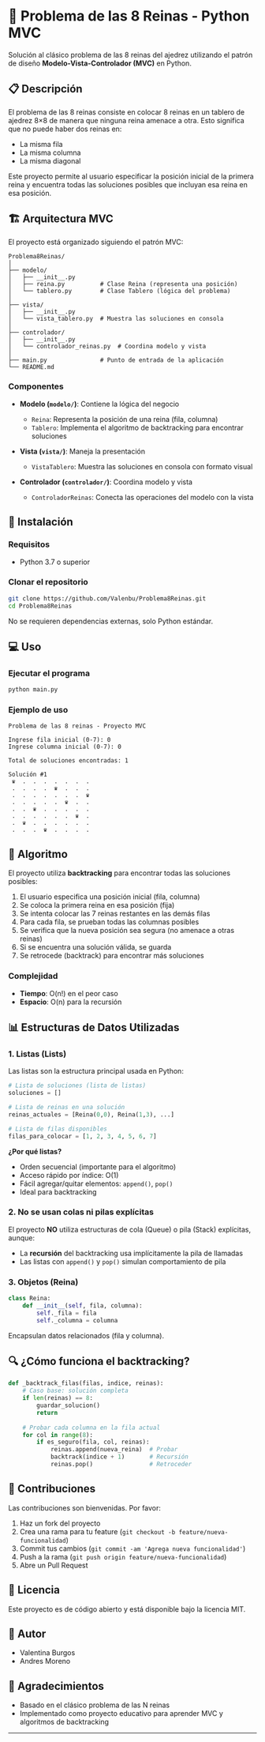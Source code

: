 # 👑 Problema de las 8 Reinas - Python MVC

Solución al clásico problema de las 8 reinas del ajedrez utilizando el patrón de diseño **Modelo-Vista-Controlador (MVC)** en Python.

## 📋 Descripción

El problema de las 8 reinas consiste en colocar 8 reinas en un tablero de ajedrez 8×8 de manera que ninguna reina amenace a otra. Esto significa que no puede haber dos reinas en:
- La misma fila
- La misma columna
- La misma diagonal

Este proyecto permite al usuario especificar la posición inicial de la primera reina y encuentra todas las soluciones posibles que incluyan esa reina en esa posición.

## 🏗️ Arquitectura MVC

El proyecto está organizado siguiendo el patrón MVC:

```
Problema8Reinas/
│
├── modelo/
│   ├── __init__.py
│   ├── reina.py          # Clase Reina (representa una posición)
│   └── tablero.py        # Clase Tablero (lógica del problema)
│
├── vista/
│   ├── __init__.py
│   └── vista_tablero.py  # Muestra las soluciones en consola
│
├── controlador/
│   ├── __init__.py
│   └── controlador_reinas.py  # Coordina modelo y vista
│
├── main.py               # Punto de entrada de la aplicación
└── README.md
```

### Componentes

- **Modelo (`modelo/`)**: Contiene la lógica del negocio
  - `Reina`: Representa la posición de una reina (fila, columna)
  - `Tablero`: Implementa el algoritmo de backtracking para encontrar soluciones

- **Vista (`vista/`)**: Maneja la presentación
  - `VistaTablero`: Muestra las soluciones en consola con formato visual

- **Controlador (`controlador/`)**: Coordina modelo y vista
  - `ControladorReinas`: Conecta las operaciones del modelo con la vista

## 🚀 Instalación

### Requisitos
- Python 3.7 o superior

### Clonar el repositorio
```bash
git clone https://github.com/Valenbu/Problema8Reinas.git
cd Problema8Reinas
```

No se requieren dependencias externas, solo Python estándar.

## 💻 Uso

### Ejecutar el programa
```bash
python main.py
```

### Ejemplo de uso
```
Problema de las 8 reinas - Proyecto MVC

Ingrese fila inicial (0-7): 0
Ingrese columna inicial (0-7): 0

Total de soluciones encontradas: 1

Solución #1
 ♛  .  .  .  .  .  .  . 
 .  .  .  .  ♛  .  .  . 
 .  .  .  .  .  .  .  ♛ 
 .  .  .  .  .  ♛  .  . 
 .  .  ♛  .  .  .  .  . 
 .  .  .  .  .  .  ♛  . 
 .  ♛  .  .  .  .  .  . 
 .  .  .  ♛  .  .  .  . 
```

## 🧠 Algoritmo

El proyecto utiliza **backtracking** para encontrar todas las soluciones posibles:

1. El usuario especifica una posición inicial (fila, columna)
2. Se coloca la primera reina en esa posición (fija)
3. Se intenta colocar las 7 reinas restantes en las demás filas
4. Para cada fila, se prueban todas las columnas posibles
5. Se verifica que la nueva posición sea segura (no amenace a otras reinas)
6. Si se encuentra una solución válida, se guarda
7. Se retrocede (backtrack) para encontrar más soluciones

### Complejidad
- **Tiempo**: O(n!) en el peor caso
- **Espacio**: O(n) para la recursión

## 📊 Estructuras de Datos Utilizadas

### 1. **Listas (Lists)**
Las listas son la estructura principal usada en Python:

```python
# Lista de soluciones (lista de listas)
soluciones = []

# Lista de reinas en una solución
reinas_actuales = [Reina(0,0), Reina(1,3), ...]

# Lista de filas disponibles
filas_para_colocar = [1, 2, 3, 4, 5, 6, 7]
```

**¿Por qué listas?**
- Orden secuencial (importante para el algoritmo)
- Acceso rápido por índice: O(1)
- Fácil agregar/quitar elementos: `append()`, `pop()`
- Ideal para backtracking

### 2. **No se usan colas ni pilas explícitas**
El proyecto **NO** utiliza estructuras de cola (Queue) o pila (Stack) explícitas, aunque:
- La **recursión** del backtracking usa implícitamente la pila de llamadas
- Las listas con `append()` y `pop()` simulan comportamiento de pila

### 3. **Objetos (Reina)**
```python
class Reina:
    def __init__(self, fila, columna):
        self._fila = fila
        self._columna = columna
```
Encapsulan datos relacionados (fila y columna).

## 🔍 ¿Cómo funciona el backtracking?

```python
def _backtrack_filas(filas, indice, reinas):
    # Caso base: solución completa
    if len(reinas) == 8:
        guardar_solucion()
        return
    
    # Probar cada columna en la fila actual
    for col in range(8):
        if es_seguro(fila, col, reinas):
            reinas.append(nueva_reina)  # Probar
            backtrack(indice + 1)       # Recursión
            reinas.pop()                # Retroceder
```

## 🤝 Contribuciones

Las contribuciones son bienvenidas. Por favor:
1. Haz un fork del proyecto
2. Crea una rama para tu feature (`git checkout -b feature/nueva-funcionalidad`)
3. Commit tus cambios (`git commit -am 'Agrega nueva funcionalidad'`)
4. Push a la rama (`git push origin feature/nueva-funcionalidad`)
5. Abre un Pull Request

## 📝 Licencia

Este proyecto es de código abierto y está disponible bajo la licencia MIT.

## 👤 Autor

- Valentina Burgos
- Andres Moreno

## 🙏 Agradecimientos

- Basado en el clásico problema de las N reinas
- Implementado como proyecto educativo para aprender MVC y algoritmos de backtracking

---
